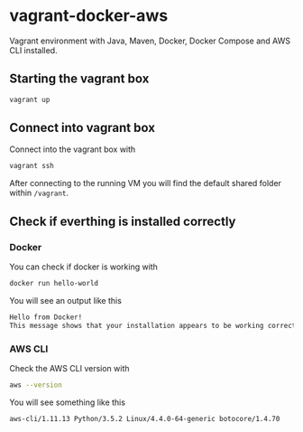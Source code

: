 # vagrant-docker-aws

Vagrant environment with Java, Maven, Docker, Docker Compose and AWS CLI installed.

## Starting the vagrant box

```bash
vagrant up
```

## Connect into vagrant box

Connect into the vagrant box with

```bash
vagrant ssh
```

After connecting to the running VM you will find the default shared folder within `/vagrant`.

## Check if everthing is installed correctly

### Docker

You can check if docker is working with

```bash
docker run hello-world
```

You will see an output like this

```bash
Hello from Docker!
This message shows that your installation appears to be working correctly.
```

### AWS CLI

Check the AWS CLI version with

```bash
aws --version
```

You will see something like this

```bash
aws-cli/1.11.13 Python/3.5.2 Linux/4.4.0-64-generic botocore/1.4.70
```